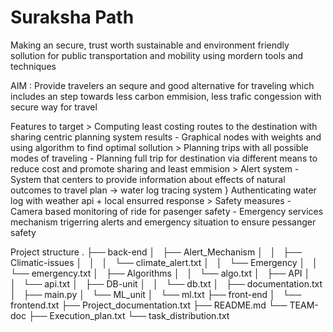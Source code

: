 # Suraksha Path 
Making an secure, trust worth sustainable and environment friendly sollution for public transportation and mobility using mordern tools and techniques

AIM : Provide travelers an sequre and good alternative for traveling which includes an step towards less carbon emmision, less trafic congession with secure way for travel

Features to target
    > Computing least costing routes to the destination with sharing centric planning system results
        - Graphical nodes with weights and using algorithm to find optimal sollution
    > Planning trips with all possible modes of traveling
        - Planning full trip for destination via different means to reduce cost and promote sharing and least emmision
    > Alert system
        - System that centers to provide information about effects of natural outcomes to travel plan
            -> water log tracing system } Authenticating water log with weather api + local ensurred response
    > Safety measures
        - Camera based monitoring of ride for pasenger safety
        - Emergency services mechanism trigerring alerts and emergency situation to ensure pessanger safety 

Project structure
.
├── back-end
│   ├── Alert_Mechanism
│   │   ├── Climatic-issues
│   │   │   └── climate_alert.txt
│   │   └── Emergency
│   │       └── emergency.txt
│   ├── Algorithms
│   │   └── algo.txt
│   ├── API
│   │   └── api.txt
│   ├── DB-unit
│   │   └── db.txt
│   ├── documentation.txt
│   ├── main.py
│   └── ML_unit
│       └── ml.txt
├── front-end
│   └── frontend.txt
├── Project_documentation.txt
├── README.md
└── TEAM-doc
    ├── Execution_plan.txt
    └── task_distribution.txt

